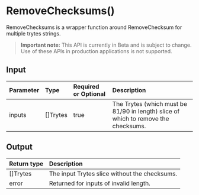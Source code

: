 # RemoveChecksums()
RemoveChecksums is a wrapper function around RemoveChecksum for multiple trytes strings.
> **Important note:** This API is currently in Beta and is subject to change. Use of these APIs in production applications is not supported.


## Input

| Parameter       | Type | Required or Optional | Description |
|:---------------|:--------|:--------| :--------|
| inputs | []Trytes | true | The Trytes (which must be 81/90 in length) slice of which to remove the checksums.  |




## Output

| Return type     | Description |
|:---------------|:--------|
| []Trytes | The input Trytes slice without the checksums. |
| error | Returned for inputs of invalid length. |



